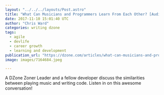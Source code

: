 ```yaml
---
layout: "../../../layouts/Post.astro"
title: "What Can Musicians and Programmers Learn From Each Other? [Audio]"
date: 2017-11-10 15:01:40 UTC
author: "Chris Ward"
categories: writing dzone
tags:
  - agile
  - devlife
  - career growth
  - learning and development
publication_url: "https://dzone.com/articles/what-can-musicians-and-programmers-learn-from-each"
image: images/7164684.jpeg

---
```

A DZone Zoner Leader and a fellow developer discuss the similarities between playing music and writing code. Listen in on this awesome conversation!

